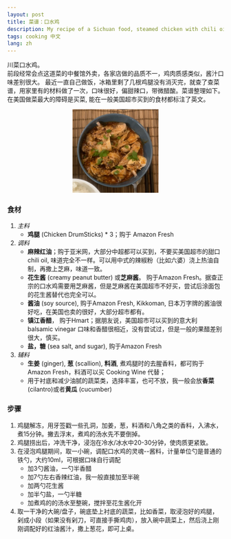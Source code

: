 ```yaml
---
layout: post
title: 菜谱：口水鸡
description: My recipe of a Sichuan food, steamed chicken with chili oil. Most ingredients can be found in American markets.
tags: cooking 中文
lang: zh
---
```

川菜口水鸡。 <br>前段经常会点这道菜的中餐馆外卖，各家店做的品质不一，鸡肉质感类似，酱汁口味差别很大。
最近一直自己做饭，冰箱里剩了几根鸡腿没有消灭完，就查了查菜谱，用家里有的材料做了一次，口味很好，偏甜辣口，带微醋酸。菜谱整理如下。在美国做菜最大的障碍是买菜, 能在一般美国超市买到的食材都标注了英文。

<center><img src='/public/image/steamed_chicken.jpeg' alt="口水鸡" width="200"/></center>

### 食材

1. *主料*
   - **鸡腿** (Chicken DrumSticks) * 3；购于 Amazon Fresh
2. *调料*
   - **麻辣红油**；购于亚米网，大部分中超都可以买到，不要买美国超市的甜口chili oil, 味道完全不一样。可以用中式的辣椒粉（比如六婆）浇上热油自制，再撒上芝麻，味道一致。
   - **花生酱** (creamy peanut butter) 或**芝麻酱**。 购于Amazon Fresh。据查正宗的口水鸡需要用芝麻酱，但是芝麻酱在美国超市不好买，尝试后涂面包的花生酱替代也完全可以。
   - **酱油** (soy source), 购于Amazon Fresh, Kikkoman, 日本万字牌的酱油很好吃，在美国也卖的很好，大部分超市都有。
   - **镇江香醋**， 购于Hmart；据朋友说，美国超市可以买到的意大利 balsamic vinegar 口味和香醋很相近，没有尝试过，但是一般的果醋差别很大，慎买。
   - **盐，糖** (sea salt, and sugar), 购于Amazon Fresh
3. *辅料*
   - **生姜** (ginger), **葱** (scallion), **料酒**, 煮鸡腿时的去腥香料，都可购于Amazon Fresh，料酒可以买 Cooking Wine 代替；
   - 用于衬底和减少油腻的蔬菜类，选择丰富，也可不放，我一般会放**香菜** (cilantro)或者**黄瓜** (cucumber)
   
### 步骤
1. 鸡腿解冻，用牙签戳一些孔洞，加姜，葱，料酒和八角之类的香料，入沸水，煮15分钟。撇去浮末，煮鸡的汤水先不要倒掉。
2. 鸡腿捞出后，冲洗干净，浸泡在冷水/冰水中20-30分钟，使肉质更紧致。
3. 在浸泡鸡腿期间，取一小碗，调配口水鸡的灵魂--酱料，计量单位勺是普通的铁勺，大约10ml，可根据口味自行调配
   - 加3勺酱油，一勺半香醋
   - 加7勺左右香辣红油，我一般直接加至半碗
   - 加两勺花生酱
   - 加半勺盐，一勺半糖
   - 加煮鸡的的汤水至整碗，搅拌至花生酱化开
4. 取一干净的大碗/盘子，碗底垫上衬底的蔬菜，比如香菜，取浸泡好的鸡腿，剁成小段（如果没有剁刀，可直接手撕鸡肉），放入碗中蔬菜上，然后浇上刚刚调配好的红油酱汁，撒上葱花，即可上桌。